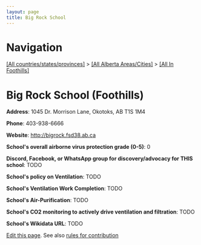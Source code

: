 ```yaml
---
layout: page
title: Big Rock School
---
```

# Navigation

[[All countries/states/provinces]](../../..) > [[All Alberta Areas/Cities]](../..) > [[All In Foothills]](..)

# Big Rock School (Foothills)

**Address**: 1045 Dr. Morrison Lane, Okotoks, AB T1S 1M4

**Phone**: 403-938-6666

**Website**: <http://bigrock.fsd38.ab.ca>

**School's overall airborne virus protection grade (0-5)**: 0

**Discord, Facebook, or WhatsApp group for discovery/advocacy for THIS school**: TODO

**School's policy on Ventilation**: TODO

**School's Ventilation Work Completion**: TODO

**School's Air-Purification**: TODO

**School's CO2 monitoring to actively drive ventilation and filtration**: TODO

**School's Wikidata URL**: TODO


[Edit this page](https://github.com/ventilate-schools/AB/edit/main/./Foothills/Big_Rock_School.md). See also [rules for contribution](../../../contribution-rules/)